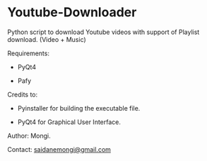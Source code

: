 # Youtube-Downloader
Python script to download Youtube videos with support of Playlist download. (Video + Music)

Requirements:

  - PyQt4
    
  - Pafy


Credits to:

  - Pyinstaller for building the executable file.
    
  - PyQt4 for Graphical User Interface.

Author: Mongi.

Contact: saidanemongi@gmail.com
